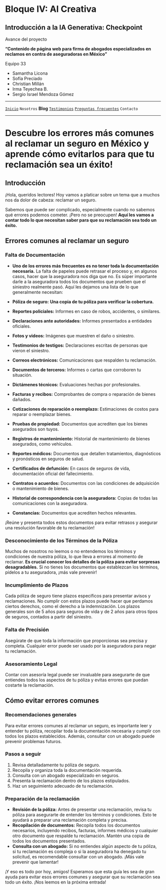 # Bloque IV: AI Creativa 

## Introducción a la IA Generativa: Checkpoint 

Avance del proyecto

__“Contenido de página web para firma de abogados especializados en reclamos en contra de aseguradoras en México”__

Equipo 33

- Samantha Licona
- Sofía Preciado
- Christian Millán
- Irma Teyechea B.
- Sergio Israel Mendoza Gómez


---

[`Inicio`](../../README.md) `Nosotros` __Blog__ [`Testimonios`](./testimonios/README.md) [`Preguntas frecuentes`](./FQ/README.md)  `Contacto`

---

# Descubre los errores más comunes al reclamar un seguro en México y aprende cómo evitarlos para que tu reclamación sea un éxito!

## Introducción
¡Hola, queridos lectores! Hoy vamos a platicar sobre un tema que a muchos nos da dolor de cabeza: reclamar un seguro. 

Sabemos que puede ser complicado, especialmente cuando no sabemos qué errores podemos cometer. ¡Pero no se preocupen! __Aquí les vamos a contar todo lo que necesitan saber para que su reclamación sea todo un éxito.__

## Errores comunes al reclamar un seguro

### Falta de Documentación

* __Uno de los errores más frecuentes es no tener toda la documentación necesaria.__ La falta de papeles puede retrasar el proceso y, en algunos casos, hacer que la aseguradora nos diga que no. Es súper importante darle a la aseguradora todos los documentos que prueben que el siniestro realmente pasó. Aquí les dejamos una lista de lo que generalmente necesitan:

* __Póliza de seguro:__ __Una copia de tu póliza para verificar la cobertura.__

* __Reportes policiales:__ Informes en caso de robos, accidentes, o similares.

* __Declaraciones ante autoridades:__ Informes presentados a entidades oficiales.

* __Fotos y videos:__ Imágenes que muestren el daño o siniestro.

* __Testimonios de testigos:__ Declaraciones escritas de personas que vieron el siniestro.

* __Correos electrónicos:__ Comunicaciones que respalden tu reclamación.

* __Documentos de terceros:__ Informes o cartas que corroboren tu situación.

* __Dictámenes técnicos:__ Evaluaciones hechas por profesionales.

* __Facturas y recibos:__ Comprobantes de compra o reparación de bienes dañados.

* __Cotizaciones de reparación o reemplazo:__ Estimaciones de costos para reparar o reemplazar bienes.

* __Pruebas de propiedad:__ Documentos que acrediten que los bienes asegurados son tuyos.

* __Registros de mantenimiento:__ Historial de mantenimiento de bienes asegurados, como vehículos.

* __Reportes médicos:__ Documentos que detallen tratamientos, diagnósticos y pronósticos en seguros de salud.

* __Certificados de defunción:__ En casos de seguros de vida, documentación oficial del fallecimiento.

* __Contratos o acuerdos:__ Documentos con las condiciones de adquisición o mantenimiento de bienes.

* __Historial de correspondencia con la aseguradora:__ Copias de todas las comunicaciones con la aseguradora.

* __Constancias:__ Documentos que acrediten hechos relevantes.

¡Reúne y presenta todos estos documentos para evitar retrasos y asegurar una resolución favorable de tu reclamación!

### Desconocimiento de los Términos de la Póliza

Muchos de nosotros no leemos o no entendemos los términos y condiciones de nuestra póliza, lo que lleva a errores al momento de reclamar. __Es crucial conocer los detalles de la póliza para evitar sorpresas desagradables.__ Si no tienes los documentos que establezcan los términos, pídelos a tu aseguradora, ¡más vale prevenir!

### Incumplimiento de Plazos

Cada póliza de seguro tiene plazos específicos para presentar avisos y reclamaciones. No cumplir con estos plazos puede hacer que perdamos ciertos derechos, como el derecho a la indemnización. Los plazos generales son de 5 años para seguros de vida y de 2 años para otros tipos de seguros, contados a partir del siniestro.

### Falta de Precisión
Asegúrate de que toda la información que proporcionas sea precisa y completa. Cualquier error puede ser usado por la aseguradora para negar tu reclamación.

### Asesoramiento Legal
Contar con asesoría legal puede ser invaluable para asegurarte de que entiendes todos los aspectos de tu póliza y evitas errores que puedan costarte la reclamación.

## Cómo evitar errores comunes

### Recomendaciones generales
Para evitar errores comunes al reclamar un seguro, es importante leer y entender tu póliza, recopilar toda la documentación necesaria y cumplir con todos los plazos establecidos. Además, consultar con un abogado puede prevenir problemas futuros.

### Pasos a seguir

1. Revisa detalladamente tu póliza de seguro.
2. Recopila y organiza toda la documentación requerida.
3. Consulta con un abogado especializado en seguros.
4. Presenta la reclamación dentro de los plazos estipulados.
5. Haz un seguimiento adecuado de tu reclamación.

### Preparación de la reclamación

- __Revisión de la póliza:__ Antes de presentar una reclamación, revisa tu póliza para asegurarte de entender los términos y condiciones. Esto te ayudará a preparar una reclamación completa y precisa.
- __Recopilación de documentos:__ Recopila todos los documentos necesarios, incluyendo recibos, facturas, informes médicos y cualquier otro documento que respalde tu reclamación. Mantén una copia de todos los documentos presentados.
- __Consulta con un abogado:__ Si no entiendes algún aspecto de tu póliza, si tu reclamación es compleja o si la aseguradora ha denegado tu solicitud, es recomendable consultar con un abogado. ¡Más vale prevenir que lamentar!

¡Y eso es todo por hoy, amigos! Esperamos que esta guía les sea de gran ayuda para evitar esos errores comunes y asegurar que su reclamación sea todo un éxito. ¡Nos leemos en la próxima entrada!
